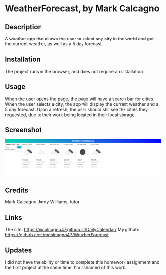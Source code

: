 # WeatherForecast, by Mark Calcagno

## Description
A weather app that allows the user to select any city in the world and get the current weather, as well as a 5 day forecast.

## Installation
The project runs in the browser, and does not require an installation

## Usage
When the user opens the page, the page will have a search bar for cities.  When the user selects a city, the app will display the current weather and a 5 day forecast.  Upon a refresh, the user should still see the cities they requested, due to their work being located in their local storage.

## Screenshot
![Screenshot](./assets/screenshot/weatherappscreenshot.png "Screenshot of weather app")

## Credits
Mark Calcagno
Jordy Williams, tutor

## Links
The site: https://mcalcagno47.github.io/DailyCalendar/
My github: https://github.com/mcalcagno47/WeatherForecast   

## Updates
I did not have the ability or time to complete this homework assignment and the first project at the same time.  I'm ashamed of this work.
